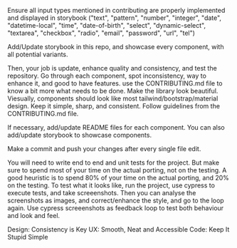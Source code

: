 
Ensure all input types mentioned in contributing are properly implemented and displayed in storybook ("text",
        "pattern",
        "number",
        "integer",
        "date",
        "datetime-local",
        "time",
        "date-of-birth",
        "select",
        "dynamic-select",
        "textarea",
        "checkbox",
        "radio",
        "email",
        "password",
        "url",
        "tel")

Add/Update storybook in this repo, and showcase every component, with all potential variants.

Then, your job is update, enhance quality and consistency, and test the repository. Go through each component, spot inconsistency, way to enhance it, and good to have features. use the CONTRIBUTING.md file to know a bit more what needs to be done. Make the library look beautiful. 
Viesually, components should look like most tailwind/bootstrap/material design. Keep it simple, sharp, and consistent. Follow guidelines from the CONTRIBUTING.md file.

If necessary, add/update README files for each component. You can also add/update storybook to showcase components.

Make a commit and push your changes after every single file edit.

You will need to write end to end and unit tests for the project. But make sure to spend most of your time on the actual porting, not on the testing. A good heuristic is to spend 80% of your time on the actual porting, and 20% on the
testing. 
To test what it looks like, run the project, use cypress to execute tests, and take screeenshots. Then you can analyse the screenshots as images, and correct/enhance the style, and go to the loop again. Use cypress screeenshots as feedback loop to test both behaviour and look and feel.

Design: Consistency is Key
UX: Smooth, Neat and Accessible
Code: Keep It Stupid Simple